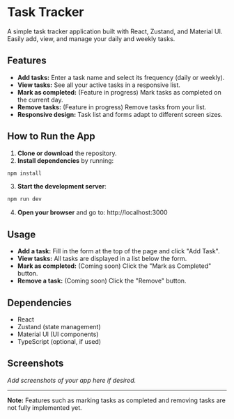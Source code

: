 # Task Tracker

A simple task tracker application built with React, Zustand, and Material UI. Easily add, view, and manage your daily and weekly tasks.

## Features

- **Add tasks:** Enter a task name and select its frequency (daily or weekly).
- **View tasks:** See all your active tasks in a responsive list.
- **Mark as completed:** (Feature in progress) Mark tasks as completed on the current day.
- **Remove tasks:** (Feature in progress) Remove tasks from your list.
- **Responsive design:** Task list and forms adapt to different screen sizes.

## How to Run the App

1. **Clone or download** the repository.
2. **Install dependencies** by running:
```bash
npm install
```
3. **Start the development server**:
```bash
npm run dev
```
4. **Open your browser** and go to:
http://localhost:3000

## Usage

- **Add a task:** Fill in the form at the top of the page and click "Add Task".
- **View tasks:** All tasks are displayed in a list below the form.
- **Mark as completed:** (Coming soon) Click the "Mark as Completed" button.
- **Remove a task:** (Coming soon) Click the "Remove" button.

## Dependencies

- React
- Zustand (state management)
- Material UI (UI components)
- TypeScript (optional, if used)

## Screenshots

*Add screenshots of your app here if desired.*

---

**Note:** Features such as marking tasks as completed and removing tasks are not fully implemented yet.
